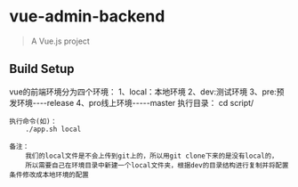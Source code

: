   # vue-admin-backend

> A Vue.js project

## Build Setup
  vue的前端环境分为四个环境：
    1、local：本地环境
    2、dev:测试环境
    3、pre:预发环境----release
    4、pro线上环境-----master
   执行目录：
       cd script/
    
    执行命令(如)：
        ./app.sh local
        
    备注：
        我们的local文件是不会上传到git上的，所以用git clone下来的是没有local的，
        所以需要自己在环境目录中新建一个local文件夹，根据dev的目录结构进行复制并将配置条件修改成本地环境的配置